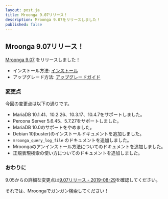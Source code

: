 ```yaml
---
layout: post.ja
title: Mroonga 9.07リリース！
description: Mroonga 9.07をリリースしました！
published: false
---
```


## Mroonga 9.07リリース！

[Mroonga 9.07](/ja/docs/news.html#release-9-07) をリリースしました！

* インストール方法: [インストール](/ja/docs/install.html)
* アップグレード方法: [アップグレードガイド](/ja/docs/upgrade.html)

### 変更点

今回の変更点は以下の通りです。

  * MariaDB 10.1.41、10.2.26、10.3.17、10.4.7をサポートしました。
  * Percona Server 5.6.45、5.7.27をサポートしました。
  * MariaDB 10.0のサポートをやめました。
  * Debian 10(buster)のインストールドキュメントを追加しました。
  * ``mroonga_query_log_file`` のドキュメントを追加しました。
  * Mroongaのアンインストール方法についてのドキュメントを追加しました。
  * 正規表現検索の使い方についてのドキュメントを追加しました。

### おわりに

9.05からの詳細な変更点は[9.07リリース - 2019-08-29](/ja/docs/news.html#release-9-07)を確認してください。

それでは、Mroongaでガンガン検索してください！
